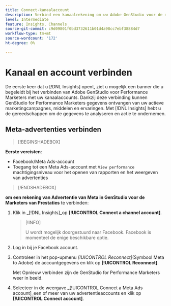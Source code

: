 ```yaml
---
title: Connect-kanaalaccount
description: Verbind een kanaalrekening om uw Adobe GenStudio voor de marketing van de Marketers van Prestaties en activa prestaties te controleren.
level: Intermediate
feature: Insights, Channels
source-git-commit: c9d09801f0bd3732611b01d4a98cc7ebf38884d7
workflow-type: tm+mt
source-wordcount: '172'
ht-degree: 0%

---
```



# Kanaal en account verbinden

De eerste keer dat u [!DNL Insights] opent, ziet u mogelijk een banner die u begeleidt bij het verbinden van Adobe GenStudio voor Performance Marketers met uw kanaalaccounts. Dankzij deze verbinding kunnen GenStudio for Performance Marketers gegevens ontvangen van uw actieve marketingcampagnes, middelen en ervaringen. Met [!DNL Insights] hebt u de gereedschappen om de gegevens te analyseren en actie te ondernemen.
<!-- May need some assurance here that their data is safe. -->

## Meta-advertenties verbinden

>[!BEGINSHADEBOX]

**Eerste vereisten**:

- Facebook/Meta Ads-account
- Toegang tot een Meta Ads-account met `View performance` machtigingsniveau voor het openen van rapporten en het weergeven van advertenties

>[!ENDSHADEBOX]

**om een rekening van Advertentie van Meta in GenStudio voor de Marketers van Prestaties** te verbinden:

1. Klik in _[!DNL Insights]_op **[!UICONTROL Connect a channel account]**.

   >[!INFO]
   >
   >U wordt mogelijk doorgestuurd naar Facebook. Facebook is momenteel de enige beschikbare optie.

1. Log in bij je Facebook account.

1. Controleer in het pop-upmenu _[!UICONTROL Reconnect]_(Symbool Meta to Adobe) de accountgegevens en klik op **[!UICONTROL Reconnect]**.

   Met Opnieuw verbinden zijn de GenStudio for Performance Marketers weer in beeld.

1. Selecteer in de weergave _[!UICONTROL Connect a Meta Ads account]_een of meer van uw advertentieaccounts en klik op **[!UICONTROL Connect account]**.
<!--
>[!INFO]
>
>You may receive an error if you previously enrolled the channel account with GenStudio for Performance Marketers.

The new user experience shows a banner to connect an account. There is not option to connect yet after you have one connection.
-->
